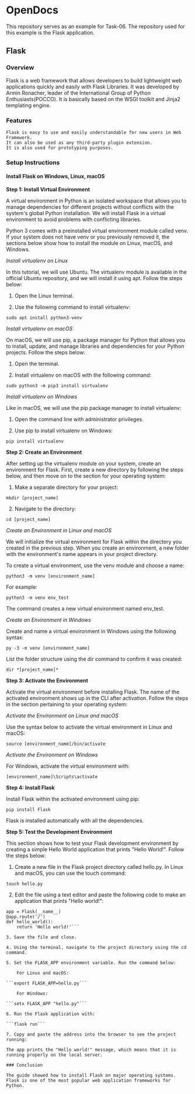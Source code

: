 # OpenDocs
This repository serves as an example for Task-06. The repository used for this example is the Flask application.

## Flask

### Overview 

Flask is a web framework that allows developers to build lightweight web applications quickly and easily with Flask Libraries.
It was developed by Armin Ronacher, leader of the International Group of Python Enthusiasts(POCCO). It is basically based on the WSGI toolkit and Jinja2 templating engine.

### Features

    Flask is easy to use and easily understandable for new users in Web Framework.
    It can also be used as any third-party plugin extension.
    It is also used for prototyping purposes.

### Setup Instructions 

#### Install Flask on Windows, Linux, macOS
 
**Step 1: Install Virtual Environment**

A virtual environment in Python is an isolated workspace that allows you to manage dependencies for different projects without conflicts with the system's global Python installation.
We will install Flask in a virtual environment to avoid problems with conflicting libraries.

Python 3 comes with a preinstalled virtual environment module called venv.
If your system does not have venv or you previously removed it, the sections below show how to install the module on Linux, macOS, and Windows.

*Install virtualenv on Linux*

In this tutorial, we will use Ubuntu.
The virtualenv module is available in the official Ubuntu repository, and we will install it using apt.
Follow the steps below:

1. Open the Linux terminal.

2. Use the following command to install virtualenv:

```sudo apt install python3-venv```

*Install virtualenv on macOS*

On macOS, we will use pip, a package manager for Python that allows you to install, update, and manage libraries and dependencies for your Python projects. Follow the steps below:

1. Open the terminal.

2. Install virtualenv on macOS with the following command:

```sudo python3 -m pip3 install virtualenv```

*Install virtualenv on Windows*

Like in macOS, we will use the pip package manager to install virtualenv:

1. Open the command line with administrator privileges.

2. Use pip to install virtualenv on Windows:

```pip install virtualenv```

**Step 2: Create an Environment**

After setting up the virtualenv module on your system, create an environment for Flask.
First, create a new directory by following the steps below, and then move on to the section for your operating system:

1. Make a separate directory for your project:

```mkdir [project_name]```

2. Navigate to the directory:

```cd [project_name]```

*Create an Environment in Linux and macOS*

We will initialize the virtual environment for Flask within the directory you created in the previous step.
When you create an environment, a new folder with the environment's name appears in your project directory.

To create a virtual environment, use the venv module and choose a name:

```python3 -m venv [environment_name]```

For example:

```python3 -m venv env_test```

The command creates a new virtual environment named env_test.

*Create an Environment in Windows*

Create and name a virtual environment in Windows using the following syntax:

```py -3 -m venv [environment_name]```

List the folder structure using the dir command to confirm it was created:

```dir *[project_name]*```

**Step 3: Activate the Environment**

Activate the virtual environment before installing Flask.
The name of the activated environment shows up in the CLI after activation. 
Follow the steps in the section pertaining to your operating system:

*Activate the Environment on Linux and macOS*

Use the syntax below to activate the virtual environment in Linux and macOS:

```source [environment_name]/bin/activate```

*Activate the Environment on Windows*

For Windows, activate the virtual environment with:

```[environment_name]\Scripts\activate```

**Step 4: Install Flask**

Install Flask within the activated environment using pip:

```pip install Flask```

Flask is installed automatically with all the dependencies.

**Step 5: Test the Development Environment**

This section shows how to test your Flask development environment by creating a simple Hello World application that prints "Hello World!". 
Follow the steps below:

1. Create a new file in the Flask project directory called hello.py. In Linux and macOS, you can use the touch command:

```touch hello.py```

2. Edit the file using a text editor and paste the following code to make an application that prints "Hello world!":

```from flask import Flask
app = Flask(__name__)
@app.route('/')
def hello_world():
    return 'Hello world!'```

3. Save the file and close.

4. Using the terminal, navigate to the project directory using the cd command.

5. Set the FLASK_APP environment variable. Run the command below:

    For Linux and macOS:

```export FLASK_APP=hello.py```

    For Windows:

```setx FLASK_APP "hello.py"```

6. Run the Flask application with:

```flask run```

7. Copy and paste the address into the browser to see the project running:

The app prints the "Hello world!" message, which means that it is running properly on the local server.

### Conclusion

The guide showed how to install Flask on major operating systems. Flask is one of the most popular web application frameworks for Python.
